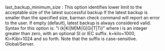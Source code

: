 last_backup_minimum_size
:   This option identifies lower limit to the acceptable size of the latest successful backup
    If the latest backup is smaller than the specified size, barman check command will
    report an error to the user.
    If empty (default), latest backup is always considered valid.
    Syntax for this option is: "i (k|Ki|M|Mi|G|Gi|T|Ti)" where i is an integer
    greater than zero, with an optional SI or IEC suffix. k=kilo=1000, Ki=Kibi=1024 and so forth.
    Note that the suffix is case-sensitive.
    Global/Server.